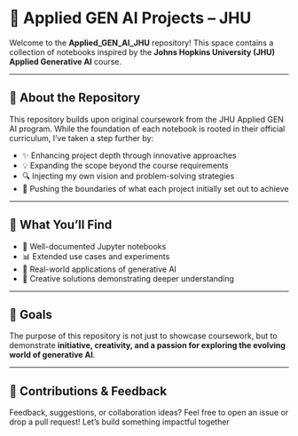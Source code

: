 # 🚀 Applied GEN AI Projects – JHU

Welcome to the **Applied\_GEN\_AI\_JHU** repository!
This space contains a collection of notebooks inspired by the **Johns Hopkins University (JHU) Applied Generative AI** course.

---

## 📘 About the Repository

This repository builds upon original coursework from the JHU Applied GEN AI program. While the foundation of each notebook is rooted in their official curriculum, I’ve taken a step further by:

* ✨ Enhancing project depth through innovative approaches
* 💡 Expanding the scope beyond the course requirements
* 🔍 Injecting my own vision and problem-solving strategies
* 🚧 Pushing the boundaries of what each project initially set out to achieve

---

## 🔧 What You’ll Find

* 📓 Well-documented Jupyter notebooks
* 📊 Extended use cases and experiments
* 🔄 Real-world applications of generative AI
* 🧠 Creative solutions demonstrating deeper understanding

---

## 🎯 Goals

The purpose of this repository is not just to showcase coursework, but to demonstrate **initiative, creativity, and a passion for exploring the evolving world of generative AI**.

---

## 🤝 Contributions & Feedback

Feedback, suggestions, or collaboration ideas?
Feel free to open an issue or drop a pull request! Let’s build something impactful together
